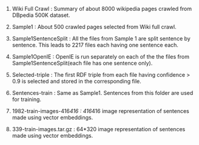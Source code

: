 1. Wiki Full Crawl : Summary of about 8000 wikipedia pages crawled from DBpedia 500K dataset.

2. Sample1 : About 500 crawled pages selected from Wiki full crawl.

3. Sample1SentenceSplit : All the files from Sample 1 are split sentence by sentence. This leads to 2217 files each having one 
sentence each. 

4. Sample1OpenIE : OpenIE is run separately on each of the the files from Sample1SentenceSplit(each file has one sentence only).

5. Selected-triple : The first RDF triple from each file having confidence > 0.9 is selected and stored in the corresponding file.

6. Sentences-train : Same as Sample1. Sentences from this folder are used for training.

7. 1982-train-images-416*416 : 416*416 image representation of sentences made using vector embeddings.

8. 339-train-images.tar.gz : 64*320 image representation of sentences made using vector embeddings.
